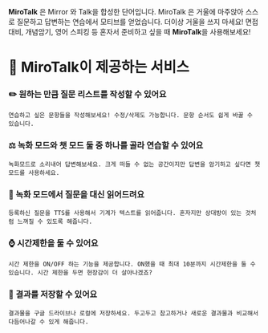 **MiroTalk** 은 Mirror 와 Talk을 합성한 단어입니다. MiroTalk 은 거울에 마주앉아 스스로 질문하고 답변하는 연습에서 모티브를 얻었습니다. 더이상 거울을 쓰지 마세요! 면접대비, 개념암기, 영어 스피킹 등 혼자서 준비하고 싶을 때 **MiroTalk**을 사용해보세요! 

# :star2: MiroTalk이 제공하는 서비스

### :pencil2: 원하는 만큼 질문 리스트를 작성할 수 있어요

    연습하고 싶은 문항들을 작성해보세요! 수정/삭제도 가능합니다. 문항 순서도 쉽게 바꿀 수 있습니다. 


### :balance_scale: 녹화 모드와 챗 모드 둘 중 하나를 골라 연습할 수 있어요

    녹화모드로 소리내어 답변해보세요. 크게 떠들 수 없는 공간이지만 답변을 암기하고 싶다면 챗 모드를 사용하세요. 


### :microphone: 녹화 모드에서 질문을 대신 읽어드려요

    등록하신 질문을 TTS를 사용해서 기계가 텍스트를 읽어줍니다. 혼자지만 상대방이 있는 것처럼 느껴질 수 있도록 해줍니다.

### :watch: 시간제한을 둘 수 있어요

    시간 제한을 ON/OFF 하는 기능을 제공합니다. ON했을 때 최대 10분까지 시간제한을 둘 수 있습니다. 시간 제한을 두면 현장감이 더 살아나겠죠?

### :open_file_folder: 결과를 저장할 수 있어요 

    결과물을 구글 드라이브나 로컬에 저장하세요. 두고두고 참고하거나 새로운 결과물과 비교해서 다듬어나갈 수 있게 해줍니다.
